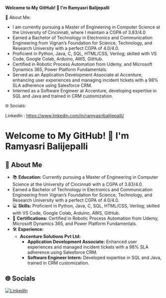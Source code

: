 **Welcome to My GitHub! 👋 I'm Ramyasri Balijepalli**

💫 About Me:
* I am currently pursuing a Master of Engineering in Computer Science at the University of Cincinnati, where I maintain a CGPA of 3.83/4.0
* Earned a Bachelor of Technology in Electronics and Communication Engineering from Vignan’s Foundation for Science, Technology, and Research University with a perfect CGPA of 4.0/4.0.
* Proficient in Python, Java, C, SQL, HTML/CSS, Verilog; skilled with VS Code, Google Colab, Arduino, AWS, GitHub.
* Certified in Robotic Process Automation from Udemy, and Microsoft Dynamics 365, Power Platform Fundamentals.
* Served as an Application Development Associate at Accenture, enhancing user experiences and managing incident tickets with a 98% SLA adherence using Salesforce CRM.
* Interned as a Software Engineer at Accenture, developing expertise in SQL and Java and trained in CRM customization.

🌐 Socials:

  Linkedln : https://www.linkedin.com/in/ramyasribalijepalli/






  # Welcome to My GitHub! 👋 I'm Ramyasri Balijepalli

## 💫 About Me
- 📚 **Education:** Currently pursuing a Master of Engineering in Computer Science at the University of Cincinnati with a CGPA of 3.83/4.0.
-  Earned a Bachelor of Technology in Electronics and Communication Engineering from Vignan’s Foundation for Science, Technology, and Research University with a perfect CGPA of 4.0/4.0.
- 💻 **Skills:** Proficient in Python, Java, C, SQL, HTML/CSS, Verilog; skilled with VS Code, Google Colab, Arduino, AWS, GitHub.
- 🏅 **Certifications:** Certified in Robotic Process Automation from Udemy, Microsoft Dynamics 365, and Power Platform Fundamentals.
- 🛠️ **Experience:**
  - **Accenture Solutions Pvt Ltd:**
    - **Application Development Associate:** Enhanced user experiences and managed incident tickets with a 98% SLA adherence using Salesforce CRM.
    - **Software Engineer Intern:** Developed expertise in SQL and Java, trained in CRM customization.
  
## 🌐 Socials
[![LinkedIn][1.1]][1]

[1.1]: https://img.shields.io/badge/LinkedIn-0077B5?style=flat-square&logo=linkedin&logoColor=white "LinkedIn Badge"
[1]: https://www.linkedin.com/in/ramyasribalijepalli/


